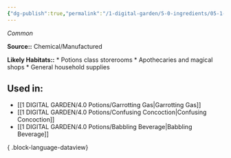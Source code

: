```yaml
---
{"dg-publish":true,"permalink":"/1-digital-garden/5-0-ingredients/05-1-mundane/flask-of-ethanol/","tags":["ingredient","common"]}
---
```


*Common*

**Source::** Chemical/Manufactured

**Likely Habitats::** * Potions class storerooms * Apothecaries and magical shops * General household supplies

## Used in:

- [[1 DIGITAL GARDEN/4.0 Potions/Garrotting Gas\|Garrotting Gas]]
- [[1 DIGITAL GARDEN/4.0 Potions/Confusing Concoction\|Confusing Concoction]]
- [[1 DIGITAL GARDEN/4.0 Potions/Babbling Beverage\|Babbling Beverage]]

{ .block-language-dataview}

